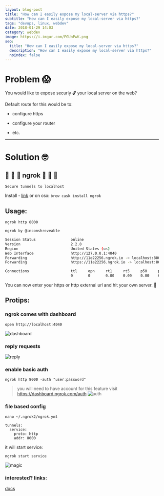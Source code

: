 ```yaml
---
layout: blog-post
title: "How can I easily expose my local-server via https?"
subtitle: "How can I easily expose my local-server via https?"
tags: "devops, linux, webdev"
date: 2018-01-29 14:03
category: webdev
image: https://i.imgur.com/FGUnPwK.png
seo:
  title: "How can I easily expose my local-server via https?"
  description: "How can I easily expose my local-server via https?"
  noindex: false
--- 
```



# Problem 😱

You would like to expose securly 🔓 your local server on the web?

Default route for this would be to:

- configure https

- configure your router

- etc.

---

# Solution 🤓

## 🎉 🎉 🎉 ngrok 🎉 🎉 🎉

```
Secure tunnels to localhost
```

Install - [link](https://ngrok.com/download)
or on osx:
```brew cask install ngrok```


## Usage:
```ngrok http 8000```

```bash
ngrok by @inconshreveable                                                                                                                                    (Ctrl+C to quit)

Session Status                online
Version                       2.2.8
Region                        United States (us)
Web Interface                 http://127.0.0.1:4040
Forwarding                    http://11e22256.ngrok.io -> localhost:8000
Forwarding                    https://11e22256.ngrok.io -> localhost:8000

Connections                   ttl     opn     rt1     rt5     p50     p90
                              0       0       0.00    0.00    0.00    0.00
```

You can now enter your https or http external url and hit your own server. 🎉


## Protips:

### ngrok comes with dashboard
```
open http://localhost:4040
```
![dashboard](https://i.imgur.com/FGUnPwK.png)


### reply requests
![reply](https://i.imgur.com/6WD5Ucf.png)

### enable basic auth
```ngrok http 8000 -auth "user:password"```
> you will need to have account for this feature visit https://dashboard.ngrok.com/auth
![auth](https://i.imgur.com/ozTJnIe.png)

### file based config
```nano ~/.ngrok2/ngrok.yml```
```
tunnels:
  service:
    proto: http
    addr: 8000
```

it will start service:

```ngrok start service```


![magic](https://media.giphy.com/media/12NUbkX6p4xOO4/giphy.gif)

### interested? links:

[docs](https://ngrok.com/docs)
